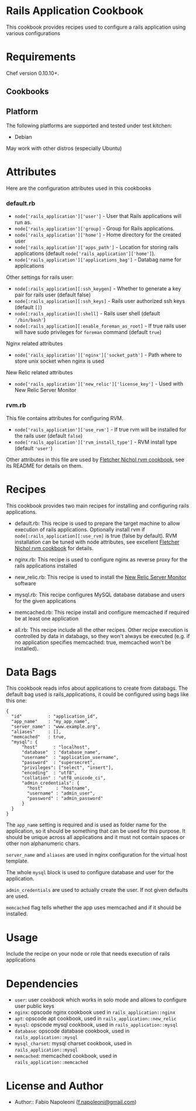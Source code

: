 Rails Application Cookbook
==========================

This cookbook provides recipes used to configure a rails application
using various configurations

Requirements
============

Chef version 0.10.10+.

Cookbooks
---------

Platform
--------

The following platforms are supported and tested under test kitchen:

* Debian

May work with other distros (especially Ubuntu)

Attributes
==========

Here are the configuration attributes used in this cookbooks

### default.rb

* `node['rails_application']['user']` - User that Rails applications will run as.
* `node['rails_application']['group]` - Group for Rails applications.
* `node['rails_application']['home']` - Home directory for the created user
* `node['rails_application']['apps_path']` - Location for storing rails applications (default `node['rails_application']['home']`).
* `node['rails_application']['applications_bag']` - Databag name for applications

Other settings for rails user:

* `node[:rails_application][:ssh_keygen]` - Whether to generate a key pair for rails user (default false)
* `node[:rails_application][:ssh_keys]` - Rails user authorized ssh keys (default `[]`)
* `node[:rails_application][:shell]` - Rails user shell (default `'/bin/bash'`)
* `node[:rails_application][:enable_foreman_as_root]` - If true rails user will have sudo privileges for `foreman` command (default `true`)

Nginx related attributes

* `node['rails_application']['nginx']['socket_path']` - Path where to store unix socket when nginx is used

New Relic related attributes

* `node['rails_application']['new_relic']['license_key']` - Used with New Relic Server Monitor

### rvm.rb

This file contains attributes for configuring RVM.

* `node['rails_application']['use_rvm']` - If true rvm will be installed for the rails user (default `false`)
* `node['rails_application']['rvm_install_type']` - RVM install type (default `'user'`)

Other attributes in this file are used by [Fletcher Nichol rvm cookbook](https://github.com/fnichol/chef-rvm), see its
 README for details on them.

Recipes
=======

This cookbook provides two main recipes for installing and configuring rails applications.

* default.rb: This recipe is used to prepare the target machine to allow
 execution of rails applications. Optionally install rvm if `node[:rails_application][:use_rvm]` is true
 (false by default). RVM installation can be tuned with node attributes, see excellent
 [Fletcher Nichol rvm cookbook](https://github.com/fnichol/chef-rvm) for details.
* nginx.rb: This recipe is used to configure nginx as reverse proxy for the
 rails applications installed
* new_relic.rb: This recipe is used to install the [New Relic Server Monitor](https://newrelic.com/docs/server/) software
* mysql.rb: This recipe configures MySQL database database and users for the given applications
* memcached.rb: This recipe install and configure memcached if required be at least one application

* all.rb: This recipe include all the other recipes. Other recipe execution is controlled by data in databags, so they
 won't always be executed (e.g. if no application specifies memcached: true, memcached won't be installed).

Data Bags
=========

This cookbook reads infos about applications to create from databags. The default bag used
is rails_applications, it could be configured using bags like this one:

    {
      "id"          : "application_id",
      "app_name"    : "my_app_name",
      "server_name" : "www.example.org",
      "aliases"     : [],
      "memcached"   : true,
      "mysql": {
          "host"      : "localhost",
          "database"  : "database_name",
          "username"  : "application_username",
          "password"  : "supersecret",
          "privileges": ["select", "insert"],
          "encoding"  : "utf8",
          "collation" : "utf8_unicode_ci",
          "admin_credentials": {
            "host"     : "hostname",
            "username" : "admin_user",
            "password" : "admin_password"
          }
      }
    }

The `app_name` setting is required and is used as folder name for the application, so it should
be something that can be used for this purpose. It should be unique across all applications and
 it must not contain spaces or other non alphanumeric chars.

`server_name` and `aliases` are used in nginx configuration for the virtual host template.

The whole `mysql` block is used to configure database and user for the application.

`admin_credentials` are used to actually create the user. If not given defaults are used.

`memcached` flag tells whether the app uses memcached and if it should be installed.

Usage
=====

Include the recipe on your node or role that needs execution of rails applications

Dependencies
============

* `user`: user cookbook which works in solo mode and allows to configure user public keys
* `nginx`: opscode nginx cookbook used in `rails_application::nginx`
* `apt`: opscode apt cookbook, used in `rails_application::new_relic`
* `mysql`: opscode mysql cookbook, used in `rails_application::mysql`
* `database`: opscode database cookbook, used in `rails_application::mysql`
* `mysql_charset`: mysql charset cookbook, used in `rails_application::mysql`
* `memcached`: memcached cookbook, used in `rails_application::memcached`

License and Author
==================

- Author:: Fabio Napoleoni (<f.napoleoni@gmail.com>)
